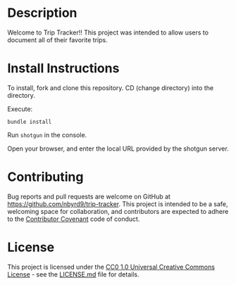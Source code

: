 # Description
Welcome to Trip Tracker!! This project was intended to allow users to document all of their favorite trips.


# Install Instructions
To install, fork and clone this repository. CD (change directory) into the directory.

Execute:

```bundle install```

Run ```shotgun``` in the console.

Open your browser, and enter the local URL provided by the shotgun server.


# Contributing
Bug reports and pull requests are welcome on GitHub at https://github.com/nbyrd9/trip-tracker. This project is intended to be a safe, welcoming space for collaboration, and contributors are expected to adhere to the [Contributor Covenant](https://github.com/PurpleBooth/a-good-readme-template/blob/main/CONTRIBUTING.md) code of conduct.

# License
This project is licensed under the [CC0 1.0 Universal Creative Commons License](https://github.com/PurpleBooth/a-good-readme-template/blob/main/LICENSE.md) - see the [LICENSE.md](https://github.com/PurpleBooth/a-good-readme-template/blob/main/LICENSE.md) file for details.